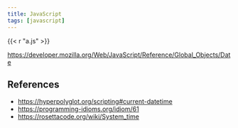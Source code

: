 ```yaml
---
title: JavaScript
tags: [javascript]
---
```


{{< r "a.js" >}}

<https://developer.mozilla.org/Web/JavaScript/Reference/Global_Objects/Date>

## References

- <https://hyperpolyglot.org/scripting#current-datetime>
- <https://programming-idioms.org/idiom/61>
- <https://rosettacode.org/wiki/System_time>
